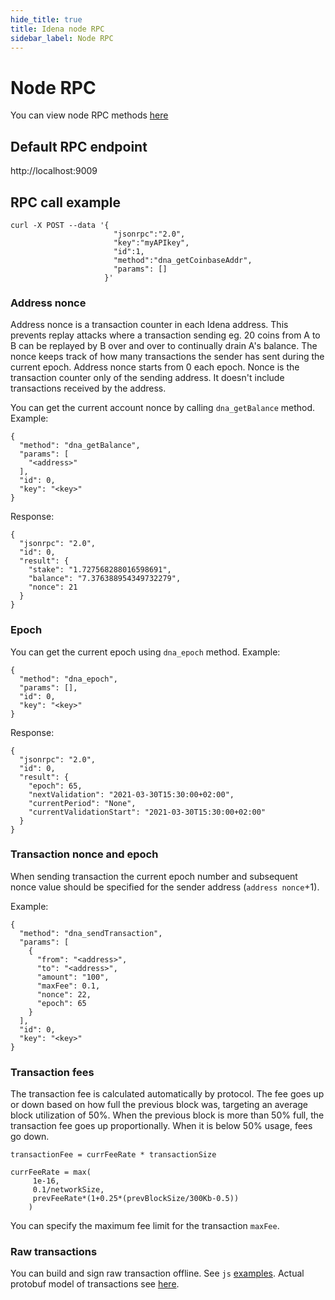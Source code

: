```yaml
---
hide_title: true
title: Idena node RPC
sidebar_label: Node RPC
---
```


# Node RPC

You can view node RPC methods [here](http://rpc.idena.io)

## Default RPC endpoint

http://localhost:9009

## RPC call example

```
curl -X POST --data '{
                       "jsonrpc":"2.0",
                       "key":"myAPIkey",
                       "id":1,
                       "method":"dna_getCoinbaseAddr",
                       "params": []
                     }'
```

### Address nonce

Address nonce is a transaction counter in each Idena address. This prevents replay attacks where a transaction sending eg.
20 coins from A to B can be replayed by B over and over to continually drain A's balance.
The nonce keeps track of how many transactions the sender has sent during the current epoch. Address nonce starts from 0 each epoch.
Nonce is the transaction counter only of the sending address. It doesn't include transactions received by the address.

You can get the current account nonce by calling `dna_getBalance` method. Example:

```
{
  "method": "dna_getBalance",
  "params": [
    "<address>"
  ],
  "id": 0,
  "key": "<key>"
}
```

Response:

```
{
  "jsonrpc": "2.0",
  "id": 0,
  "result": {
    "stake": "1.727568288016598691",
    "balance": "7.376388954349732279",
    "nonce": 21
  }
}
```

### Epoch

You can get the current epoch using `dna_epoch` method. Example:

```
{
  "method": "dna_epoch",
  "params": [],
  "id": 0,
  "key": "<key>"
}
```

Response:

```
{
  "jsonrpc": "2.0",
  "id": 0,
  "result": {
    "epoch": 65,
    "nextValidation": "2021-03-30T15:30:00+02:00",
    "currentPeriod": "None",
    "currentValidationStart": "2021-03-30T15:30:00+02:00"
  }
}
```

### Transaction nonce and epoch

When sending transaction the current epoch number and subsequent nonce value should be specified for the sender address (`address nonce`+1).

Example:

```
{
  "method": "dna_sendTransaction",
  "params": [
    {
      "from": "<address>",
      "to": "<address>",
      "amount": "100",
      "maxFee": 0.1,
      "nonce": 22,
      "epoch": 65
    }
  ],
  "id": 0,
  "key": "<key>"
}
```

### Transaction fees

The transaction fee is calculated automatically by protocol. The fee goes up or down based on how full the previous block was, targeting an average block utilization of 50%.
When the previous block is more than 50% full, the transaction fee goes up proportionally. When it is below 50% usage, fees go down.

```
transactionFee = currFeeRate * transactionSize

currFeeRate = max(
     1e-16,
     0.1/networkSize,
     prevFeeRate*(1+0.25*(prevBlockSize/300Kb-0.5))
    )
```

You can specify the maximum fee limit for the transaction `maxFee`.

### Raw transactions

You can build and sign raw transaction offline. See `js` [examples](https://github.com/idena-network/idena-examples/tree/master/nodejs-protobuf-transaction-signing). Actual protobuf model of transactions see [here](https://github.com/idena-network/idena-go/blob/master/protobuf/models.proto#L6).
